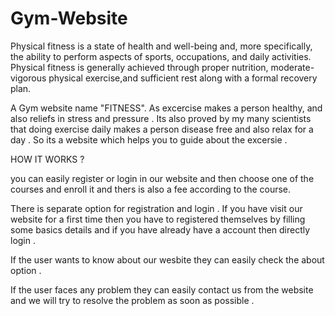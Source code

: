 # Gym-Website
Physical fitness is a state of health and well-being and, more specifically, the ability to perform aspects of sports, occupations, and daily activities. Physical fitness is generally achieved through proper nutrition, moderate-vigorous physical exercise,and sufficient rest along with a formal recovery plan.

A Gym website name "FITNESS". As excercise makes a person healthy, and also reliefs in stress and pressure . Its also proved by my many scientists that doing exercise daily makes a person disease free and also relax for a day . So its a website which helps you to guide about the excersie .

HOW IT WORKS ?

you can easily register or login in our website and then choose one of the courses and enroll it and thers is also a fee according to the course. 

There is separate option for registration and login . If you have visit our website for a first time then you have to registered themselves by filling some basics details and if you have already have a account then directly login . 

If the user wants to know about our wesbite they can easily check the about option .

If the user faces any problem they can easily contact us from the website and we will try to resolve the problem as soon as possible .
